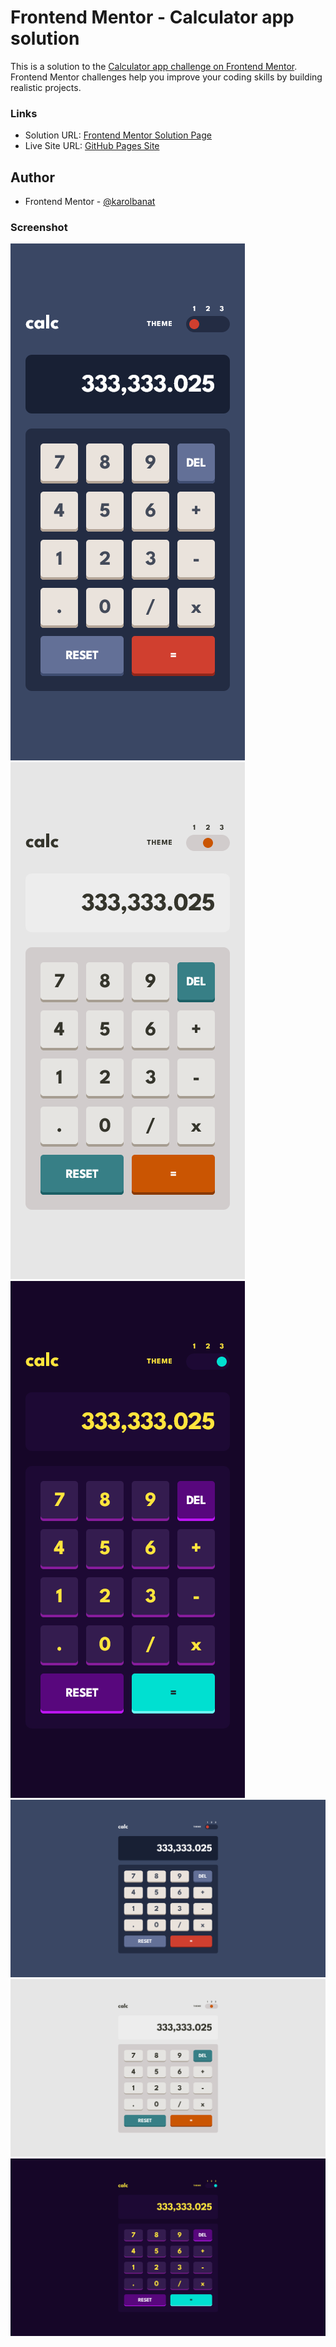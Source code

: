 # Frontend Mentor - Calculator app solution

This is a solution to the [Calculator app challenge on Frontend Mentor](https://www.frontendmentor.io/challenges/calculator-app-9lteq5N29). Frontend Mentor challenges help you improve your coding skills by building realistic projects.

### Links

- Solution URL: [Frontend Mentor Solution Page](https://your-solution-url.com)
- Live Site URL: [GitHub Pages Site](https://your-live-site-url.com)

## Author

- Frontend Mentor - [@karolbanat](https://www.frontendmentor.io/profile/karolbanat)

### Screenshot

![](./screenshots/screenshot-theme-1-mobile.png)
![](./screenshots/screenshot-theme-2-mobile.png)
![](./screenshots/screenshot-theme-3-mobile.png)
![](./screenshots/screenshot-theme-1-desktop.png)
![](./screenshots/screenshot-theme-2-desktop.png)
![](./screenshots/screenshot-theme-3-desktop.png)
